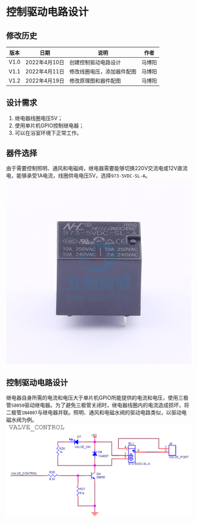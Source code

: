 # 控制驱动电路设计  

## 修改历史  
|版本|日期|说明|作者|  
|----|----|----|----|  
|V1.0|2022年4月10日|创建控制驱动电路设计|马博阳|  
|V1.1|2022年4月11日|修改线圈电压，添加器件配图|马博阳|  
|V1.2|2022年4月19日|修改原理图和器件配图|马博阳|  

## 设计需求  
1. 继电器线圈电压5V；  
2. 使用单片机GPIO控制继电器；  
3. 可以在浴室环境下正常工作。  

## 器件选择  
由于需要控制照明、通风和电磁阀，继电器需要能够切换220V交流电或12V直流电，能够承受1A电流，线圈供电电压5V，选择`973-5VDC-SL-A`。  
![Control&Drive](../../../Image/Control&Drive.jpg)  

## 控制驱动电路设计  
继电器自身所需的电流和电压大于单片机GPIO所能提供的电流和电压，使用三极管`S8050`驱动继电器。为了避免三极管关闭时，继电器线圈内的电流造成损坏，将二极管`1N4007`与继电器并联。照明、通风和电磁水阀的驱动电路类似，以驱动电磁水阀为例。  
![Control&Drive_Schematic](../../../Image/Control&Drive_Schematic.png)  
